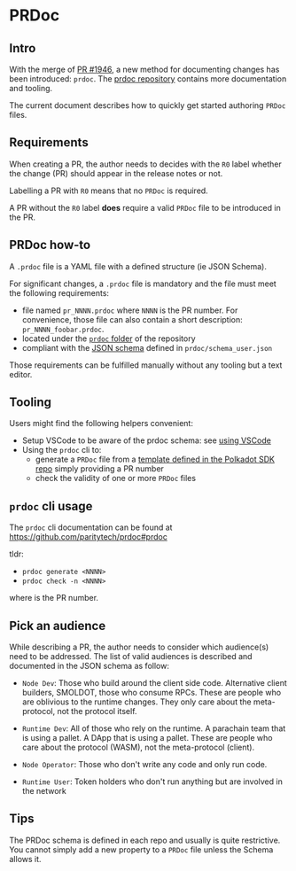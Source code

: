 # PRDoc

## Intro

With the merge of [PR #1946](https://github.com/paritytech/polkadot-sdk/pull/1946), a new method for
documenting changes has been introduced: `prdoc`. The [prdoc repository](https://github.com/paritytech/prdoc)
contains more documentation and tooling.

The current document describes how to quickly get started authoring `PRDoc` files.

## Requirements

When creating a PR, the author needs to decides with the `R0` label whether the change (PR) should
appear in the release notes or not.

Labelling a PR with `R0` means that no `PRDoc` is required.

A PR without the `R0` label **does** require a valid `PRDoc` file to be introduced in the PR.

## PRDoc how-to

A `.prdoc` file is a YAML file with a defined structure (ie JSON Schema).

For significant changes, a `.prdoc` file is mandatory and the file must meet the following
requirements:
- file named `pr_NNNN.prdoc` where `NNNN` is the PR number.
  For convenience, those file can also contain a short description: `pr_NNNN_foobar.prdoc`.
- located under the [`prdoc` folder](https://github.com/paritytech/polkadot-sdk/tree/master/prdoc) of the repository
- compliant with the [JSON schema](https://json-schema.org/) defined in `prdoc/schema_user.json`

Those requirements can be fulfilled manually without any tooling but a text editor.

## Tooling

Users might find the following helpers convenient:
- Setup VSCode to be aware of the prdoc schema: see [using VSCode](https://github.com/paritytech/prdoc#using-vscode)
- Using the `prdoc` cli to:
  - generate a `PRDoc` file from a [template defined in the Polkadot SDK
    repo](https://github.com/paritytech/polkadot-sdk/blob/master/prdoc/.template.prdoc) simply providing a PR number
  - check the validity of one or more `PRDoc` files

## `prdoc` cli usage

The `prdoc` cli documentation can be found at https://github.com/paritytech/prdoc#prdoc

tldr:
- `prdoc generate <NNNN>`
- `prdoc check -n <NNNN>`

where <NNNN> is the PR number.

## Pick an audience

While describing a PR, the author needs to consider which audience(s) need to be addressed.
The list of valid audiences is described and documented in the JSON schema as follow:

- `Node Dev`: Those who build around the client side code. Alternative client builders, SMOLDOT, those who consume RPCs.
   These are people who are oblivious to the runtime changes. They only care about the meta-protocol, not the protocol
   itself.

- `Runtime Dev`: All of those who rely on the runtime. A parachain team that is using a pallet. A DApp that is using a
   pallet. These are people who care about the protocol (WASM), not the meta-protocol (client).

- `Node Operator`: Those who don't write any code and only run code.

- `Runtime User`: Token holders who don't run anything but are involved in the network

## Tips

The PRDoc schema is defined in each repo and usually is quite restrictive.
You cannot simply add a new property to a `PRDoc` file unless the Schema allows it.
